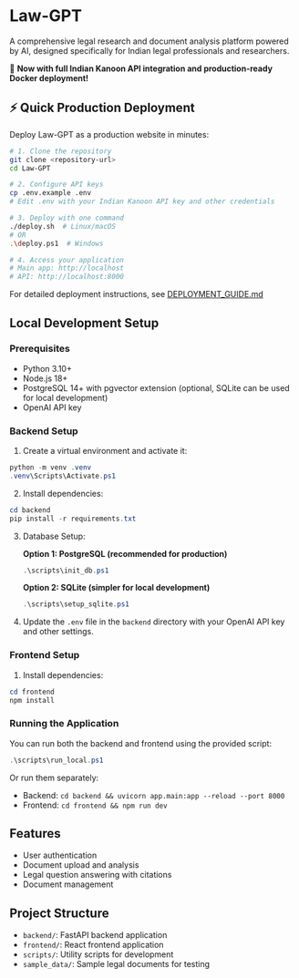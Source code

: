 # Law-GPT

A comprehensive legal research and document analysis platform powered by AI, designed specifically for Indian legal professionals and researchers.

🚀 **Now with full Indian Kanoon API integration and production-ready Docker deployment!**

## ⚡ Quick Production Deployment

Deploy Law-GPT as a production website in minutes:

```bash
# 1. Clone the repository
git clone <repository-url>
cd Law-GPT

# 2. Configure API keys
cp .env.example .env
# Edit .env with your Indian Kanoon API key and other credentials

# 3. Deploy with one command
./deploy.sh  # Linux/macOS
# OR
.\deploy.ps1  # Windows

# 4. Access your application
# Main app: http://localhost
# API: http://localhost:8000
```

For detailed deployment instructions, see [DEPLOYMENT_GUIDE.md](DEPLOYMENT_GUIDE.md)

## Local Development Setup

### Prerequisites

- Python 3.10+
- Node.js 18+
- PostgreSQL 14+ with pgvector extension (optional, SQLite can be used for local development)
- OpenAI API key

### Backend Setup

1. Create a virtual environment and activate it:

```powershell
python -m venv .venv
.venv\Scripts\Activate.ps1
```

2. Install dependencies:

```powershell
cd backend
pip install -r requirements.txt
```

3. Database Setup:

   **Option 1: PostgreSQL (recommended for production)**
   ```powershell
   .\scripts\init_db.ps1
   ```

   **Option 2: SQLite (simpler for local development)**
   ```powershell
   .\scripts\setup_sqlite.ps1
   ```

4. Update the `.env` file in the `backend` directory with your OpenAI API key and other settings.

### Frontend Setup

1. Install dependencies:

```powershell
cd frontend
npm install
```

### Running the Application

You can run both the backend and frontend using the provided script:

```powershell
.\scripts\run_local.ps1
```

Or run them separately:

- Backend: `cd backend && uvicorn app.main:app --reload --port 8000`
- Frontend: `cd frontend && npm run dev`

## Features

- User authentication
- Document upload and analysis
- Legal question answering with citations
- Document management

## Project Structure

- `backend/`: FastAPI backend application
- `frontend/`: React frontend application
- `scripts/`: Utility scripts for development
- `sample_data/`: Sample legal documents for testing
